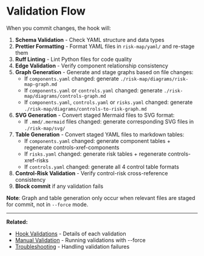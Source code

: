 # Validation Flow

When you commit changes, the hook will:

1. **Schema Validation** - Check YAML structure and data types
2. **Prettier Formatting** - Format YAML files in `risk-map/yaml/` and re-stage them
3. **Ruff Linting** - Lint Python files for code quality
4. **Edge Validation** - Verify component relationship consistency
5. **Graph Generation** - Generate and stage graphs based on file changes:
   - If `components.yaml` changed: generate `./risk-map/diagrams/risk-map-graph.md`
   - If `components.yaml` or `controls.yaml` changed: generate `./risk-map/diagrams/controls-graph.md`
   - If `components.yaml`, `controls.yaml` or `risks.yaml` changed: generate `./risk-map/diagrams/controls-to-risk-graph.md`
6. **SVG Generation** - Convert staged Mermaid files to SVG format:
   - If `.mmd/.mermaid` files changed: generate corresponding SVG files in `./risk-map/svg/`
7. **Table Generation** - Convert staged YAML files to markdown tables:
   - If `components.yaml` changed: generate component tables + regenerate controls-xref-components
   - If `risks.yaml` changed: generate risk tables + regenerate controls-xref-risks
   - If `controls.yaml` changed: generate all 4 control table formats
8. **Control-Risk Validation** - Verify control-risk cross-reference consistency
9. **Block commit** if any validation fails

**Note**: Graph and table generation only occur when relevant files are staged for commit, not in `--force` mode.

---

**Related:**
- [Hook Validations](hook-validations.md) - Details of each validation
- [Manual Validation](manual-validation.md) - Running validations with --force
- [Troubleshooting](troubleshooting.md) - Handling validation failures
